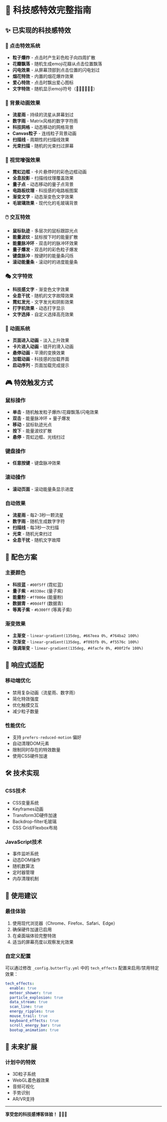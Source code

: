 # 🚀 科技感特效完整指南

## ✨ 已实现的科技感特效

### 🎯 点击特效系统
- **粒子爆炸** - 点击时产生彩色粒子向四周扩散
- **花瓣飘落** - 随机生成emoji花瓣从点击位置飘落
- **闪电效果** - 从屏幕顶部到点击位置的闪电划过
- **烟花特效** - 内置的烟花爆炸效果
- **爱心特效** - 点击时飘出爱心图标
- **文字特效** - 随机显示emoji符号（💖✨🌟💫🎉🚀）

### 🌟 背景动画效果
- **流星雨** - 持续的流星从屏幕划过
- **数字雨** - Matrix风格的数字字符雨
- **科技网格** - 动态移动的网格背景
- **Canvas粒子** - 连线粒子背景动画
- **扫描线** - 周期性的扫描线效果
- **光束扫描** - 随机的光束扫过屏幕

### 🎨 视觉增强效果
- **霓虹边框** - 卡片悬停时的彩色边框动画
- **全息投影** - 扫描线纹理覆盖效果
- **量子点** - 动态移动的量子点背景
- **电路板纹理** - 科技感的电路板图案
- **渐变文字** - 动态渐变色文字效果
- **毛玻璃效果** - 现代化的毛玻璃背景

### 🖱️ 交互特效
- **鼠标轨迹** - 多层次的鼠标跟踪光点
- **能量波纹** - 鼠标按下时的能量扩散
- **能量脉冲环** - 双击时的脉冲环效果
- **量子爆发** - 双击时的彩色粒子爆发
- **键盘脉冲** - 按键时的能量条闪烁
- **滚动能量条** - 滚动时的进度能量条

### 🎭 文字特效
- **科技感文字** - 渐变色文字效果
- **全息干扰** - 随机的文字故障效果
- **霓虹发光** - 文字发光和阴影效果
- **打字机效果** - 动态打字显示
- **文字选择** - 自定义选择高亮效果

### 🔄 动画系统
- **页面进入动画** - 淡入上升效果
- **卡片进入动画** - 错开的滑入动画
- **悬停动画** - 平滑的变换效果
- **加载动画** - 科技感的加载界面
- **启动序列** - 页面加载完成提示

## 🎮 特效触发方式

### 鼠标操作
- **单击** - 随机触发粒子爆炸/花瓣飘落/闪电效果
- **双击** - 能量脉冲环 + 量子爆发
- **移动** - 鼠标轨迹光点
- **按下** - 能量波纹扩散
- **悬停** - 霓虹边框、光线扫过

### 键盘操作
- **任意按键** - 键盘脉冲效果

### 滚动操作
- **滚动页面** - 滚动能量条显示进度

### 自动效果
- **流星雨** - 每2-3秒一颗流星
- **数字雨** - 随机生成数字字符
- **扫描线** - 每3秒一次扫描
- **光束** - 随机光束扫过
- **全息干扰** - 随机文字故障

## 🎨 配色方案

### 主要颜色
- **科技蓝** - `#00f5ff` (霓虹蓝)
- **量子紫** - `#8338ec` (量子紫)
- **能量粉** - `#ff006e` (能量粉)
- **数据青** - `#00d4ff` (数据青)
- **等离子紫** - `#b300ff` (等离子紫)

### 渐变效果
- **主渐变** - `linear-gradient(135deg, #667eea 0%, #764ba2 100%)`
- **次渐变** - `linear-gradient(135deg, #f093fb 0%, #f5576c 100%)`
- **强调渐变** - `linear-gradient(135deg, #4facfe 0%, #00f2fe 100%)`

## 📱 响应式适配

### 移动端优化
- 禁用复杂动画（流星雨、数字雨）
- 简化特效强度
- 优化触摸交互
- 减少粒子数量

### 性能优化
- 支持 `prefers-reduced-motion` 偏好
- 自动清理DOM元素
- 限制同时存在的特效数量
- 使用CSS硬件加速

## 🛠️ 技术实现

### CSS技术
- CSS变量系统
- Keyframes动画
- Transform3D硬件加速
- Backdrop-filter毛玻璃
- CSS Grid/Flexbox布局

### JavaScript技术
- 事件监听系统
- 动态DOM操作
- 随机数算法
- 定时器管理
- 内存清理机制

## 🎯 使用建议

### 最佳体验
1. 使用现代浏览器（Chrome、Firefox、Safari、Edge）
2. 确保硬件加速已启用
3. 在桌面端体验完整特效
4. 适当的屏幕亮度以观察发光效果

### 自定义配置
可以通过修改 `_config.butterfly.yml` 中的 `tech_effects` 配置来启用/禁用特定效果：

```yaml
tech_effects:
  enable: true
  meteor_shower: true
  particle_explosion: true
  data_stream: true
  scan_line: true
  energy_ripples: true
  mouse_trail: true
  keyboard_effects: true
  scroll_energy_bar: true
  bootup_animation: true
```

## 🚀 未来扩展

### 计划中的特效
- 3D粒子系统
- WebGL着色器效果
- 音频可视化
- 手势识别
- AR/VR支持

---

**享受您的科技感博客体验！** 🎉✨🚀
